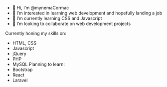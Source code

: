 - 👋 Hi, I’m @mynemaCormac
- 👀 I’m interested in learning web development and hopefully landing a job
- 🌱 I’m currently learning CSS and Javascript
- 💞️ I’m looking to collaborate on web development projects

Currently honing my skills on:
  - HTML, CSS
  - Javascript
  - jQuery
  - PHP
  - MySQL
Planning to learn:
  - Bootstrap
  - React
  - Laravel

<!--- - 📫 How to reach me ... --->

<!---
mynemaCormac/mynemaCormac is a ✨ special ✨ repository because its `README.md` (this file) appears on your GitHub profile.
You can click the Preview link to take a look at your changes.
--->
